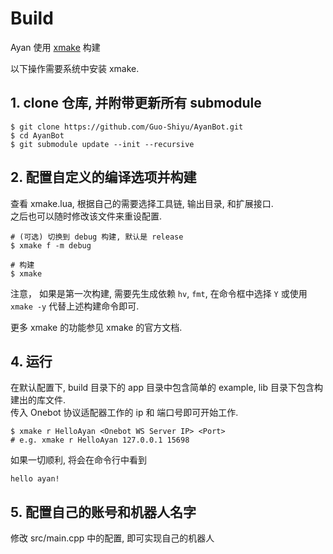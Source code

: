 # Build   
Ayan 使用 [xmake](https://xmake.io/#/) 构建     

以下操作需要系统中安装 xmake. 
  
## 1. clone 仓库, 并附带更新所有 submodule   
~~~
$ git clone https://github.com/Guo-Shiyu/AyanBot.git  
$ cd AyanBot  
$ git submodule update --init --recursive 
~~~

## 2. 配置自定义的编译选项并构建  
查看 xmake.lua, 根据自己的需要选择工具链, 输出目录, 和扩展接口.    
之后也可以随时修改该文件来重设配置.   

~~~
# (可选) 切换到 debug 构建, 默认是 release 
$ xmake f -m debug  

# 构建
$ xmake 
~~~ 

注意， 如果是第一次构建, 需要先生成依赖 `hv`, `fmt`,  在命令框中选择 `Y`  或使用 `xmake -y` 代替上述构建命令即可.

更多 xmake 的功能参见 xmake 的官方文档.    

## 4. 运行    
  在默认配置下, build 目录下的 app 目录中包含简单的 example,  lib 目录下包含构建出的库文件.     
 传入 Onebot 协议适配器工作的 ip 和 端口号即可开始工作.    
 ~~~
 $ xmake r HelloAyan <Onebot WS Server IP> <Port>  
 # e.g. xmake r HelloAyan 127.0.0.1 15698
 ~~~
 如果一切顺利, 将会在命令行中看到  

 ~~~
 hello ayan!   
 ~~~

## 5. 配置自己的账号和机器人名字  
修改 src/main.cpp 中的配置, 即可实现自己的机器人   